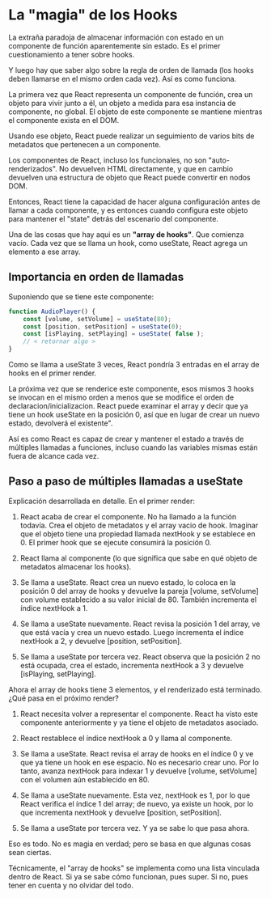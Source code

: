 # La "magia" de los Hooks

La extraña paradoja de almacenar información con estado en un componente de función aparentemente sin estado. Es el primer cuestionamiento a tener sobre hooks.

Y luego hay que saber algo sobre la regla de orden de llamada (los hooks deben llamarse en el mismo orden cada vez). Así es como funciona.

La primera vez que React representa un componente de función, crea un objeto para vivir junto a él, un objeto a medida para esa instancia de componente, no global. El objeto de este componente se mantiene mientras el componente exista en el DOM.

Usando ese objeto, React puede realizar un seguimiento de varios bits de metadatos que pertenecen a un componente.

Los componentes de React, incluso los funcionales, no son "auto-renderizados". No devuelven HTML directamente, y que en cambio devuelven una estructura de objeto que React puede convertir en nodos DOM.

Entonces, React tiene la capacidad de hacer alguna configuración antes de llamar a cada componente, y es entonces cuando configura este objeto para mantener el "state" detrás del escenario del componente.

Una de las cosas que hay aqui es un **"array de hooks"**. Que comienza vacío. Cada vez que se llama un hook, como useState, React agrega un elemento a ese array.

## Importancia en orden de llamadas

Suponiendo que se tiene este componente:

```js
function AudioPlayer() {
    const [volume, setVolume] = useState(80);
    const [position, setPosition] = useState(0);
    const [isPlaying, setPlaying] = useState( false );
    // < retornar algo >
}
```

Como se llama a useState 3 veces, React pondría 3 entradas en el array de hooks en el primer render.

La próxima vez que se renderice este componente, esos mismos 3 hooks se invocan en el mismo orden a menos que se modifice el orden de declaracion/inicializacion. React puede examinar el array y decir que ya tiene un hook useState en la posición 0, así que en lugar de crear un nuevo estado, devolverá el existente".

Así es como React es capaz de crear y mantener el estado a través de múltiples llamadas a funciones, incluso cuando las variables mismas están fuera de alcance cada vez.

## Paso a paso de múltiples llamadas a useState

Explicación desarrollada en detalle. En el primer render:

1. React acaba de crear el componente. No ha llamado a la función todavía. Crea el objeto de metadatos y el array vacio de hook. Imaginar que el objeto tiene una propiedad llamada nextHook y se establece en 0. El primer hook que se ejecute consumirá la posición 0.

2. React llama al componente (lo que significa que sabe en qué objeto de metadatos almacenar los hooks).

3. Se llama a useState. React crea un nuevo estado, lo coloca en la posición 0 del array de hooks y devuelve la pareja [volume, setVolume] con volume establecido a su valor inicial de 80. También incrementa el índice nextHook a 1.

4. Se llama a useState nuevamente. React revisa la posición 1 del array, ve que está vacía y crea un nuevo estado. Luego incrementa el índice nextHook a 2, y devuelve [position, setPosition].

5. Se llama a useState por tercera vez. React observa que la posición 2 no está ocupada, crea el estado, incrementa nextHook a 3 y devuelve [isPlaying, setPlaying].

Ahora el array de hooks tiene 3 elementos, y el renderizado está terminado. ¿Qué pasa en el próximo render?

1. React necesita volver a representar el componente. React ha visto este componente anteriormente y ya tiene el objeto de metadatos asociado.

2. React restablece el índice nextHook a 0 y llama al componente.

3. Se llama a useState. React revisa el array de hooks en el índice 0 y ve que ya tiene un hook en ese espacio. No es necesario crear uno. Por lo tanto, avanza nextHook para indexar 1 y devuelve [volume, setVolume] con el volumen aún establecido en 80.

4. Se llama a useState nuevamente. Esta vez, nextHook es 1, por lo que React verifica el índice 1 del array; de nuevo, ya existe un hook, por lo que incrementa nextHook y devuelve [position, setPosition].

5. Se llama a useState por tercera vez. Y ya se sabe lo que pasa ahora.

Eso es todo. No es magia en verdad; pero se basa en que algunas cosas sean ciertas.

Técnicamente, el "array de hooks" se implementa como una lista vinculada dentro de React. Si ya se sabe cómo funcionan, pues super. Si no, pues tener en cuenta y no olvidar del todo.